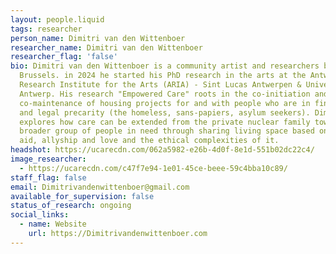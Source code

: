```yaml
---
layout: people.liquid
tags: researcher
person_name: Dimitri van den Wittenboer
researcher_name: Dimitri van den Wittenboer
researcher_flag: 'false'
bio: Dimitri van den Wittenboer is a community artist and researchers based in
  Brussels. in 2024 he started his PhD research in the arts at the Antwerp
  Research Institute for the Arts (ARIA) - Sint Lucas Antwerpen & University of
  Antwerp. His research "Empowered Care" roots in the co-initiation and
  co-maintenance of housing projects for and with people who are in financial
  and legal precarity (the homeless, sans-papiers, asylum seekers). Dimitri
  explores how care can be extended from the private nuclear family towards a
  broader group of people in need through sharing living space based on mutual
  aid, allyship and love and the ethical complexities of it.
headshot: https://ucarecdn.com/062a5982-e26b-4d0f-8e1d-551b02dc22c4/
image_researcher:
  - https://ucarecdn.com/c47f7e94-1e01-45ce-beee-59c4bba10c89/
staff_flag: false
email: Dimitrivandenwittenboer@gmail.com
available_for_supervision: false
status_of_research: ongoing
social_links:
  - name: Website
    url: https://Dimitrivandenwittenboer.com
---
```

